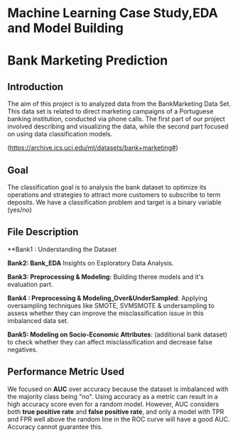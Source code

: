 # Machine Learning Case Study,EDA and Model Building

# Bank Marketing Prediction

## **Introduction**

The aim of this project is to analyzed data from the BankMarketing Data Set.  This data set is related to direct marketing campaigns of a Portuguese banking institution, conducted via phone calls. The first part of our project involved describing and visualizing the data, while the second part focused on using data classification models.


(https://archive.ics.uci.edu/ml/datasets/bank+marketing#)


## **Goal**  

The classification goal is to analysis the bank dataset to optimize its operations and strategies to attract more customers to subscribe to term deposits.
We have a classification problem and target is a binary variable (yes/no) 


 ## **File Description**
 
**Bank1 : Understanding the Dataset

**Bank2: Bank_EDA** Insights on Exploratory Data Analysis.

**Bank3: Preprocessing & Modeling**: Building theree models and it's evaluation part.

**Bank4 : Preprocessing & Modeling_Over&UnderSampled**: Applying oversampling techniques like SMOTE, SVMSMOTE & undersampling to assess whether they can improve the misclassification issue in this imbalanced data set.

**Bank5: Modeling on Socio-Economic Attributes**: (additional bank dataset) to check whether they can affect misclassification and decrease false negatives.

## **Performance Metric Used**

We focused on **AUC** over accuracy because the dataset is imbalanced with the majority class being "no". Using accuracy as a metric can result in a high accuracy score even for a random model. However, AUC considers both **true positive rate** and **false positive rate**, and only a model with TPR and FPR well above the random line in the ROC curve will have a good AUC. Accuracy cannot guarantee this.
